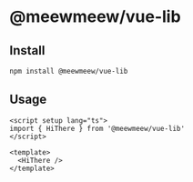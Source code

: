 # @meewmeew/vue-lib

## Install

```bash
npm install @meewmeew/vue-lib
```

## Usage

```vue
<script setup lang="ts">
import { HiThere } from '@meewmeew/vue-lib'
</script>

<template>
  <HiThere />
</template>
```

